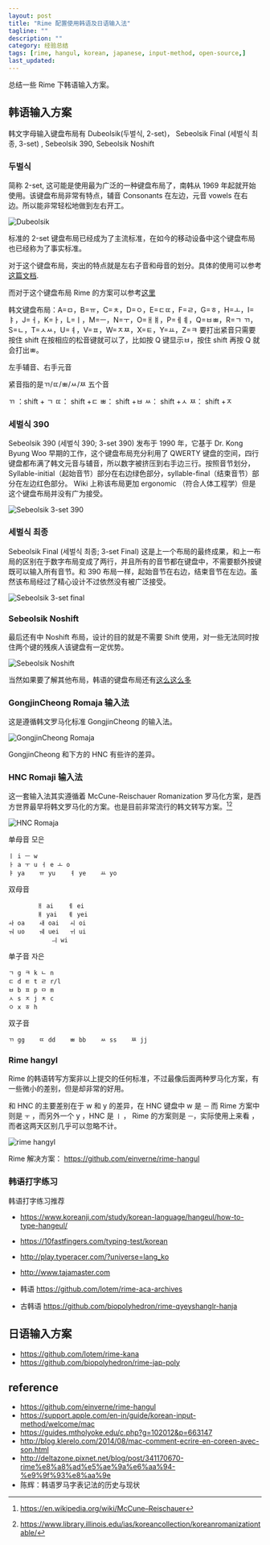 ```yaml
---
layout: post
title: "Rime 配置使用韩语及日语输入法"
tagline: ""
description: ""
category: 经验总结
tags: [rime, hangul, korean, japanese, input-method, open-source,]
last_updated:
---
```


总结一些 Rime 下韩语输入方案。

## 韩语输入方案
韩文字母输入键盘布局有 Dubeolsik(두벌식, 2-set)， Sebeolsik Final (세벌식 최종, 3-set) , Sebeolsik 390, Sebeolsik Noshift

### 두벌식
简称 2-set, 这可能是使用最为广泛的一种键盘布局了，南韩从 1969 年起就开始使用。该键盘布局非常有特点，辅音 Consonants 在左边，元音 vowels 在右边。所以能非常轻松地做到左右开工。

![Dubeolsik](/assets/hangul-keyboard-layout/KB_South_Korea.svg)

标准的 2-set 键盘布局已经成为了主流标准，在如今的移动设备中这个键盘布局也已经称为了事实标准。

对于这个键盘布局，突出的特点就是左右子音和母音的划分。具体的使用可以参考[这篇文档](/assets/hangul-keyboard-layout/Hangeul_keyboard.pdf).

而对于这个键盘布局 Rime 的方案可以参考[这里](https://github.com/einverne/rime-hangul)

韩文键盘布局：A=ㅁ，B=ㅠ，C=ㅊ，D=ㅇ，E=ㄷㄸ，F=ㄹ，G=ㅎ，H=ㅗ，I=ㅑ，J=ㅓ，K=ㅏ，L=ㅣ，M=ㅡ，N=ㅜ，O=ㅐㅒ，P=ㅔㅖ，Q=ㅂㅃ，R=ㄱ ㄲ，S=ㄴ，T=ㅅㅆ，U=ㅕ，V=ㅍ，W=ㅈㅉ，X=ㅌ，Y=ㅛ，Z=ㅋ
要打出紧音只需要按住 shift 在按相应的松音键就可以了，比如按 Q 键显示ㅂ，按住 shift 再按 Q 就会打出ㅃ。

左手辅音、右手元音


紧音指的是ㄲ/ㄸ/ㅃ/ㅆ/ㅉ 五个音

ㄲ ：shift + ㄱ
ㄸ： shift +ㄷ
ㅃ： shift +ㅂ
ㅆ： shift +ㅅ
ㅉ： shift +ㅈ


### 세벌식 390
Sebeolsik 390 (세벌식 390; 3-set 390) 发布于 1990 年，它基于 Dr. Kong Byung Woo 早期的工作，这个键盘布局充分利用了 QWERTY 键盘的空间，四行键盘都布满了韩文元音与辅音，所以数字被挤压到右手边三行。按照音节划分，Syllable-initial（起始音节）部分在右边绿色部分，syllable-final（结束音节）部分在左边红色部分。
Wiki 上称该布局更加 ergonomic （符合人体工程学）但是这个键盘布局并没有广为接受。

![Sebeolsik 3-set 390](/assets/hangul-keyboard-layout/KB_Sebeolsik_390.svg)


### 세벌식 최종
Sebeolsik Final (세벌식 최종; 3-set Final) 这是上一个布局的最终成果，和上一布局的区别在于数字布局变成了两行，并且所有的音节都在键盘中，不需要额外按键既可以输入所有音节。和 390 布局一样，起始音节在右边，结束音节在左边。虽然该布局经过了精心设计不过依然没有被广泛接受。

![Sebeolsik 3-set final](/assets/hangul-keyboard-layout/KB_Sebeolsik_Final.svg)

### Sebeolsik Noshift
最后还有中 Noshift 布局，设计的目的就是不需要 Shift 使用，对一些无法同时按住两个键的残疾人该键盘有一定优势。

![Sebeolsik Noshift](/assets/hangul-keyboard-layout/KB_Sebeolsik_NoShift.svg)

当然如果要了解其他布局，韩语的键盘布局还有[这么这么多](https://commons.wikimedia.org/wiki/Category:Korean_keyboard_layouts)


### GongjinCheong Romaja 输入法
这是遵循韩文罗马化标准 GongjinCheong 的输入法。

![GongjinCheong Romaja](/assets/hangul-keyboard-layout/gongjincheong-romaja.png)

GongjinCheong 和下方的 HNC 有些许的差异。

### HNC Romaji 输入法
这一套输入法其实遵循着 McCune-Reischauer Romanization 罗马化方案，是西方世界最早将韩文罗马化的方案。也是目前非常流行的韩文转写方案。[^1][^2]

![HNC Romaja](/assets/hangul-keyboard-layout/hnc-romaja.png)

[^1]: <https://en.wikipedia.org/wiki/McCune–Reischauer>
[^2]: <https://www.library.illinois.edu/ias/koreancollection/koreanromanizationtable/>

单母音 모은

```
ㅣ i	ㅡ w
ㅏ a	ㅜ u	ㅓ e	ㅗ o
ㅑ ya	ㅠ yu	ㅕ ye	ㅛ yo
```


双母音

```
		ㅐ ai	ㅔ ei
		ㅒ yai	ㅖ yei
ㅘ oa	ㅙ oai	ㅚ oi
ㅝ uo	ㅞ uei	ㅟ ui
			ㅢ wi
```


单子音 자은

```
ㄱ g	ㅋ k	ㄴ n
ㄷ d	ㅌ t	ㄹ r/l
ㅂ b	ㅍ p	ㅁ m
ㅅ s	ㅈ j	ㅊ c
ㅇ x	ㅎ h
```

双子音

```
ㄲ gg	ㄸ dd	ㅃ bb	ㅆ ss	ㅉ jj
```

### Rime hangyl
Rime 的韩语转写方案非以上提交的任何标准，不过最像后面两种罗马化方案，有一些微小的差别，但是却非常的好用。

和 HNC 的主要差别在于 w 和 y 的差异，在 HNC 键盘中 w 是 `ㅡ` 而 Rime 方案中则是 `ㅜ` ，而另外一个 y ，HNC 是 `ㅣ` ， Rime 的方案则是 `ㅡ`，实际使用上来看 ，而者这两天区别几乎可以忽略不计。

![rime hangyl](/assets/hangul-keyboard-layout/rime-hangyl.png)

Rime 解决方案： <https://github.com/einverne/rime-hangul>

### 韩语打字练习

韩语打字练习推荐

- <https://www.koreanji.com/study/korean-language/hangeul/how-to-type-hangeul/>
- <https://10fastfingers.com/typing-test/korean>
- <http://play.typeracer.com/?universe=lang_ko>
- <http://www.tajamaster.com>

- 韩语 <https://github.com/lotem/rime-aca-archives>
- 古韩语 <https://github.com/biopolyhedron/rime-qyeyshanglr-hanja>


## 日语输入方案

- <https://github.com/lotem/rime-kana>
- <https://github.com/biopolyhedron/rime-jap-poly>

## reference

- <https://github.com/einverne/rime-hangul>
- <https://support.apple.com/en-in/guide/korean-input-method/welcome/mac>
- <https://guides.mtholyoke.edu/c.php?g=102012&p=663147>
- <http://blog.klerelo.com/2014/08/mac-comment-ecrire-en-coreen-avec-son.html>
- <http://deltazone.pixnet.net/blog/post/341170670-rime%e8%a8%ad%e5%ae%9a%e6%aa%94-%e9%9f%93%e8%aa%9e>
- 陈辉：韩语罗马字表记法的历史与现状
